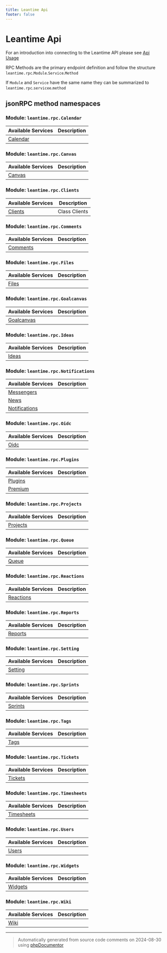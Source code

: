 ```yaml
---
title: Leantime Api
footer: false
---
```


# Leantime Api

For an introduction into connecting to the Leantime API please see [Api Usage](https://docs.leantime.io/#/api/usage)

RPC Methods are the primary endpoint definition and follow the structure
`leantime.rpc`.`Module`.`Service`.`Method`

If `Module` and `Service` have the same name they can be summarized to `leantime.rpc`.`servicee`.`method`

## jsonRPC method namespaces


### Module: `leantime.rpc.Calendar`


| Available Services | Description |
|---    |---          |
| [Calendar](api/classes/Leantime/Domain/Calendar/Services/Calendar.md) | |

### Module: `leantime.rpc.Canvas`


| Available Services | Description |
|---    |---          |
| [Canvas](api/classes/Leantime/Domain/Canvas/Services/Canvas.md) | |

### Module: `leantime.rpc.Clients`


| Available Services | Description |
|---    |---          |
| [Clients](api/classes/Leantime/Domain/Clients/Services/Clients.md) | Class Clients|

### Module: `leantime.rpc.Comments`


| Available Services | Description |
|---    |---          |
| [Comments](api/classes/Leantime/Domain/Comments/Services/Comments.md) | |

### Module: `leantime.rpc.Files`


| Available Services | Description |
|---    |---          |
| [Files](api/classes/Leantime/Domain/Files/Services/Files.md) | |

### Module: `leantime.rpc.Goalcanvas`


| Available Services | Description |
|---    |---          |
| [Goalcanvas](api/classes/Leantime/Domain/Goalcanvas/Services/Goalcanvas.md) | |

### Module: `leantime.rpc.Ideas`


| Available Services | Description |
|---    |---          |
| [Ideas](api/classes/Leantime/Domain/Ideas/Services/Ideas.md) | |

### Module: `leantime.rpc.Notifications`


| Available Services | Description |
|---    |---          |
| [Messengers](api/classes/Leantime/Domain/Notifications/Services/Messengers.md) | |
| [News](api/classes/Leantime/Domain/Notifications/Services/News.md) | |
| [Notifications](api/classes/Leantime/Domain/Notifications/Services/Notifications.md) | |

### Module: `leantime.rpc.Oidc`


| Available Services | Description |
|---    |---          |
| [Oidc](api/classes/Leantime/Domain/Oidc/Services/Oidc.md) | |

### Module: `leantime.rpc.Plugins`


| Available Services | Description |
|---    |---          |
| [Plugins](api/classes/Leantime/Domain/Plugins/Services/Plugins.md) | |
| [Premium](api/classes/Leantime/Domain/Plugins/Services/Premium.md) | |

### Module: `leantime.rpc.Projects`


| Available Services | Description |
|---    |---          |
| [Projects](api/classes/Leantime/Domain/Projects/Services/Projects.md) | |

### Module: `leantime.rpc.Queue`


| Available Services | Description |
|---    |---          |
| [Queue](api/classes/Leantime/Domain/Queue/Services/Queue.md) | |

### Module: `leantime.rpc.Reactions`


| Available Services | Description |
|---    |---          |
| [Reactions](api/classes/Leantime/Domain/Reactions/Services/Reactions.md) | |

### Module: `leantime.rpc.Reports`


| Available Services | Description |
|---    |---          |
| [Reports](api/classes/Leantime/Domain/Reports/Services/Reports.md) | |

### Module: `leantime.rpc.Setting`


| Available Services | Description |
|---    |---          |
| [Setting](api/classes/Leantime/Domain/Setting/Services/Setting.md) | |

### Module: `leantime.rpc.Sprints`


| Available Services | Description |
|---    |---          |
| [Sprints](api/classes/Leantime/Domain/Sprints/Services/Sprints.md) | |

### Module: `leantime.rpc.Tags`


| Available Services | Description |
|---    |---          |
| [Tags](api/classes/Leantime/Domain/Tags/Services/Tags.md) | |

### Module: `leantime.rpc.Tickets`


| Available Services | Description |
|---    |---          |
| [Tickets](api/classes/Leantime/Domain/Tickets/Services/Tickets.md) | |

### Module: `leantime.rpc.Timesheets`


| Available Services | Description |
|---    |---          |
| [Timesheets](api/classes/Leantime/Domain/Timesheets/Services/Timesheets.md) | |

### Module: `leantime.rpc.Users`


| Available Services | Description |
|---    |---          |
| [Users](api/classes/Leantime/Domain/Users/Services/Users.md) | |

### Module: `leantime.rpc.Widgets`


| Available Services | Description |
|---    |---          |
| [Widgets](api/classes/Leantime/Domain/Widgets/Services/Widgets.md) | |

### Module: `leantime.rpc.Wiki`


| Available Services | Description |
|---    |---          |
| [Wiki](api/classes/Leantime/Domain/Wiki/Services/Wiki.md) | |

---
> Automatically generated from source code comments on 2024-08-30 using [phpDocumentor](http://www.phpdoc.org/)

